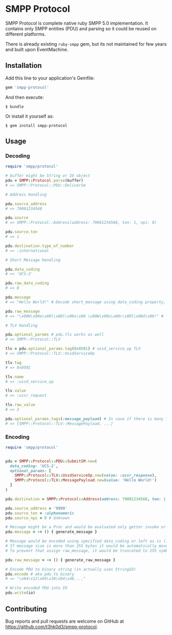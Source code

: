 # SMPP Protocol

SMPP Protocol is complete native ruby SMPP 5.0 implementation.
It contains only SMPP entities (PDU) and parsing so it could be reused on different platforms.

There is already existing ``ruby-smpp`` gem, but its not maintained for few years and built upon EventMachine.

## Installation

Add this line to your application's Gemfile:

```ruby
gem 'smpp-protocol'
```

And then execute:

    $ bundle

Or install it yourself as:

    $ gem install smpp-protocol

## Usage

### Decoding

```ruby
require 'smpp/protocol'

# buffer might be String or IO object
pdu = SMPP::Protocol.parse(buffer)
# => SMPP::Protocol::PDU::DeliverSm

# Address Handling

pdu.source_address
# => 79001234568

pdu.source
# => SMPP::Protocol::Address(address: 79001234568, ton: 1, npi: 0)

pdu.source.ton
# => 1

pdu.destination.type_of_number
# => :international

# Short Message Handling

pdu.data_coding
# => 'UCS-2'

pdu.raw_data_coding
# => 8

pdu.message
# => "Hello World!" # Decode short_message using data_coding property, returns raw message if data_conding is unknown

pdu.raw_message
# => "\x00H\x00e\x00l\x00l\x00o\x00 \x00W\x00o\x00r\x00l\x00d\x00!" # 'Hello World!' encoded in USC-2 in ASCII

# TLV Handling

pdu.optional_params # pdu.tlv works as well
# => SMPP::Protocol::TLV

tlv = pdu.optional_params.tag(0x0501) # ussd_service_op TLV
# => SMPP::Protocol::TLV::UssdServiceOp

tlv.tag
# => 0x0501

tlv.name
# => :ussd_service_op

tlv.value
# => :ussr_request

tlv.raw_value
# => 3

pdu.optional_params.tags(:message_payload) # In case if there is many TLVs with same tag
# => [SMPP::Protocol::TLV::MessagePayload, ...]

```

### Encoding

```ruby
require 'smpp/protocol'


pdu = SMPP::Protocol::PDU::SubmitSM.new(
  data_coding: 'UCS-2',
  optional_params: [
    SMPP::Protocol::TLV::UssdServiceOp.new(value: :ussr_response),
    SMPP::Protocol::TLV::MessagePayload.new(value: 'Hello World!')
  ]
)

pdu.destination = SMPP::Protocol::Address(address: 79001234568, ton: 1, npi: 0)

pdu.source_address = '9999'
pdu.source_ton = :alphanumeric
pdu.source_npi = 0 # Unknown

# Message might be a Proc and would be evaluated only getter invoke or encoding
pdu.message = -> () { generate_message }

# Message would be encoded using specified data_coding or left as is (if data_coding is unknown)
# If message size is more than 255 bytes it would be automatically moved to `message_payload` TLV.
# To prevent that assign raw_message, it would be truncated to 255 symbols and not automatically encoded

pdu.raw_message = -> () { generate_raw_message }

# Encode PDU to binary string (in actually uses StringIO)
pdu.encode # aka pdu.to_binary
# => "\x04\x12\x04\x30\x04\x48...."

# Write encoded PDU into IO
pdu.write(io)
```

## Contributing

Bug reports and pull requests are welcome on GitHub at https://github.com/t3hk0d3/smpp-protocol.

